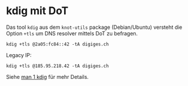 # kdig mit DoT


Das tool `kdig` aus dem `knot-utils` package (Debian/Ubuntu) versteht die Option `+tls` um DNS resolver mittels DoT zu befragen.

    kdig +tls @2a05:fc84::42 -tA digiges.ch

Legacy IP:

    kdig +tls @185.95.218.42 -tA digiges.ch

Siehe [man 1 kdig](https://manpages.debian.org/stable/knot-dnsutils/kdig.1.en.html) für mehr Details.

